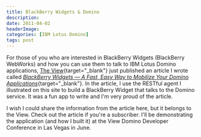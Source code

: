 ```yaml
---
title: BlackBerry Widgets & Domino
description: 
date: 2011-04-02
headerImage: 
categories: [IBM Lotus Domino]
tags: post
---
```


For those of you who are interested in BlackBerry Widgets (BlackBerry WebWorks) and how you can use them to talk to IBM Lotus Domino applications, [The View](https://eview.com){target="_blank"} just published an article I wrote called [_BlackBerry Widgets — A Fast, Easy Way to Mobilize Your Domino Applications_](https://bit.ly/fEIGP3%20){target="_blank"}. In the article, I use the RESTful agent I illustrated on this site to build a BlackBerry Widget that talks to the Domino service. It was a fun app to write and I'm very proud of the article.

I wish I could share the information from the article here, but it belongs to the View. Check out the article if you're a subscriber. I'll be demonstrating the application (and how I built it) at the View Domino Developer Conference in Las Vegas in June.